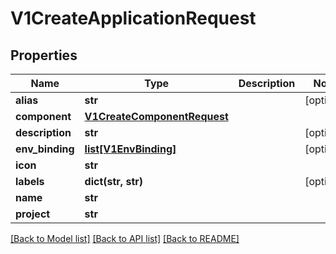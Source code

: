 # V1CreateApplicationRequest

## Properties
Name | Type | Description | Notes
------------ | ------------- | ------------- | -------------
**alias** | **str** |  | [optional] 
**component** | [**V1CreateComponentRequest**](V1CreateComponentRequest.md) |  | 
**description** | **str** |  | [optional] 
**env_binding** | [**list[V1EnvBinding]**](V1EnvBinding.md) |  | [optional] 
**icon** | **str** |  | 
**labels** | **dict(str, str)** |  | [optional] 
**name** | **str** |  | 
**project** | **str** |  | 

[[Back to Model list]](../vela-client/README.md#documentation-for-models) [[Back to API list]](../vela-client/README.md#documentation-for-api-endpoints) [[Back to README]](../vela-client/README.md)

